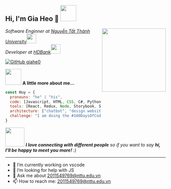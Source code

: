 <h2> Hi, I'm Gia Heo 👋 <img src="https://images.yourstory.com/cs/wordpress/2018/02/API.gif" width="50"> </h2>
<img align='right' src="https://media.giphy.com/media/ieyl9zmCjO4b4t6qoY/giphy.gif" width="200">
<p><em>Software Enginner at <a href="http://cntt.ntt.edu.vn">Nguyễn Tất Thành University</a><img src="https://media.giphy.com/media/fYSnHlufseco8Fh93Z/giphy.gif" width="30"></br>Developer at <a href="https://hdbank.com.vn/">HDBank</a><img src="https://media.giphy.com/media/WUlplcMpOCEmTGBtBW/giphy.gif" width="30"></em></p>

[![GitHub giahe0](https://img.shields.io/github/followers/giahe0?label=follow&style=social)](https://github.com/giahe0)

<img src="https://media.giphy.com/media/VgCDAzcKvsR6OM0uWg/giphy.gif" width="50"> **A little more about me...**

```javascript
const Huy = {
  pronouns: "he" | "his",
  code: [Javascript, HTML, CSS, C#, Python, Java],
  tools: [React, Redux, Node, Storybook, Styled-Components, Jest, Docker],
  architecture: ["chatbot", "design website"],
  challenge: "I am doing the #100DaysOfCode challenge focused on python and JS"
}
```

<img src="https://media.giphy.com/media/LnQjpWaON8nhr21vNW/giphy.gif" width="60"> <em><b>I love connecting with different people</b> so if you want to say <b>hi, I'll be happy to meet you more!</b> :)</em>

---


- 🔭 I’m currently working on vscode
- 🤔 I’m looking for help with JS
- 💬 Ask me about 2011549769@nttu.edu.vn
- 📫 How to reach me: 2011549769@nttu.edu.vn
